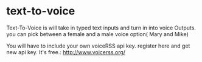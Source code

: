 # text-to-voice
Text-To-Voice is will take in typed text inputs and turn in into  voice Outputs. you can pick between a female and a male voice option( Mary and Mike)

You will have to include your own voiceRSS api key. register here and get new api key. It's free.: http://www.voicerss.org/